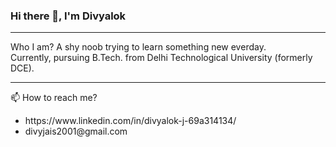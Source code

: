 <h3>Hi there 👋, I'm Divyalok </h3>
<hr>
Who I am? A shy noob trying to learn something new everday. <br> Currently, pursuing B.Tech. from Delhi Technological University (formerly DCE). <br>
<hr>
📫 How to reach me? 
<ul>
  <li>https://www.linkedin.com/in/divyalok-j-69a314134/ </li>
  <li>divyjais2001@gmail.com</li>
</ul>



<!--
**Divyalok123/divyalok123** is a ✨ _special_ ✨ repository because its `README.md` (this file) appears on your GitHub profile.

Here are some ideas to get you started:

- 🔭 I’m currently working on ...
- 🌱 I’m currently learning ...
- 👯 I’m looking to collaborate on ...
- 🤔 I’m looking for help with ...
- 💬 Ask me about ...
- 📫 How to reach me: ...
- 😄 Pronouns: ...
- ⚡ Fun fact: ...
-->

